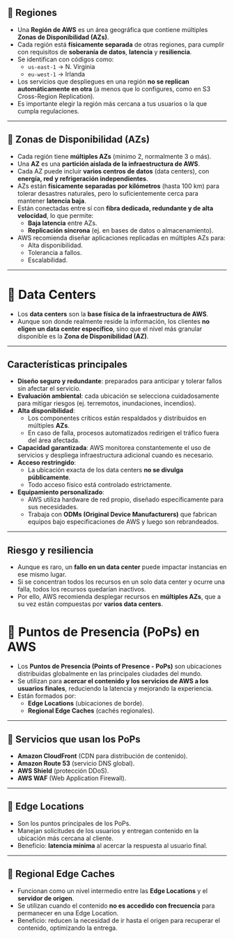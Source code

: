 
## 📌 Regiones

- Una **Región de AWS** es un área geográfica que contiene múltiples **Zonas de Disponibilidad (AZs)**.  
- Cada región está **físicamente separada** de otras regiones, para cumplir con requisitos de **soberanía de datos**, **latencia** y **resiliencia**.  
- Se identifican con códigos como:  
  - `us-east-1` → N. Virginia  
  - `eu-west-1` → Irlanda  
- Los servicios que despliegues en una región **no se replican automáticamente en otra** (a menos que lo configures, como en S3 Cross-Region Replication).  
- Es importante elegir la región más cercana a tus usuarios o la que cumpla regulaciones.  

---

## 📌 Zonas de Disponibilidad (AZs)

- Cada región tiene **múltiples AZs** (mínimo 2, normalmente 3 o más).  
- Una **AZ** es una **partición aislada de la infraestructura de AWS**.  
- Cada AZ puede incluir **varios centros de datos** (data centers), con **energía, red y refrigeración independientes**.  
- AZs están **físicamente separadas por kilómetros** (hasta 100 km) para tolerar desastres naturales, pero lo suficientemente cerca para mantener **latencia baja**.  
- Están conectadas entre sí con **fibra dedicada, redundante y de alta velocidad**, lo que permite:  
  - **Baja latencia** entre AZs.  
  - **Replicación síncrona** (ej. en bases de datos o almacenamiento).  
- AWS recomienda diseñar aplicaciones replicadas en múltiples AZs para:  
  - Alta disponibilidad.  
  - Tolerancia a fallos.  
  - Escalabilidad.  

---

# 📌 Data Centers

- Los **data centers** son la **base física de la infraestructura de AWS**.  
- Aunque son donde realmente reside la información, los clientes **no eligen un data center específico**, sino que el nivel más granular disponible es la **Zona de Disponibilidad (AZ)**.  

---

##  Características principales

- **Diseño seguro y redundante**: preparados para anticipar y tolerar fallos sin afectar el servicio.  
- **Evaluación ambiental**: cada ubicación se selecciona cuidadosamente para mitigar riesgos (ej. terremotos, inundaciones, incendios).  
- **Alta disponibilidad**:  
  - Los componentes críticos están respaldados y distribuidos en múltiples **AZs**.  
  - En caso de falla, procesos automatizados redirigen el tráfico fuera del área afectada.  
- **Capacidad garantizada**: AWS monitorea constantemente el uso de servicios y despliega infraestructura adicional cuando es necesario.  
- **Acceso restringido**:  
  - La ubicación exacta de los data centers **no se divulga públicamente**.  
  - Todo acceso físico está controlado estrictamente.  
- **Equipamiento personalizado**:  
  - AWS utiliza hardware de red propio, diseñado específicamente para sus necesidades.  
  - Trabaja con **ODMs (Original Device Manufacturers)** que fabrican equipos bajo especificaciones de AWS y luego son rebrandeados.  

---

## Riesgo y resiliencia
- Aunque es raro, un **fallo en un data center** puede impactar instancias en ese mismo lugar.  
- Si se concentran todos los recursos en un solo data center y ocurre una falla, todos los recursos quedarían inactivos.  
- Por ello, AWS recomienda desplegar recursos en **múltiples AZs**, que a su vez están compuestas por **varios data centers**.  

# 📌 Puntos de Presencia (PoPs) en AWS

- Los **Puntos de Presencia (Points of Presence - PoPs)** son ubicaciones distribuidas globalmente en las principales ciudades del mundo.  
- Se utilizan para **acercar el contenido y los servicios de AWS a los usuarios finales**, reduciendo la latencia y mejorando la experiencia.  
- Están formados por:
  - **Edge Locations** (ubicaciones de borde).  
  - **Regional Edge Caches** (cachés regionales).  

---

## 📌 Servicios que usan los PoPs
- **Amazon CloudFront** (CDN para distribución de contenido).  
- **Amazon Route 53** (servicio DNS global).  
- **AWS Shield** (protección DDoS).  
- **AWS WAF** (Web Application Firewall).  

---

## 📌 Edge Locations

- Son los puntos principales de los PoPs.  
- Manejan solicitudes de los usuarios y entregan contenido en la ubicación más cercana al cliente.  
- Beneficio: **latencia mínima** al acercar la respuesta al usuario final.  

---

## 📌 Regional Edge Caches
- Funcionan como un nivel intermedio entre las **Edge Locations** y el **servidor de origen**.  
- Se utilizan cuando el contenido **no es accedido con frecuencia** para permanecer en una Edge Location.  
- Beneficio: reducen la necesidad de ir hasta el origen para recuperar el contenido, optimizando la entrega.  


